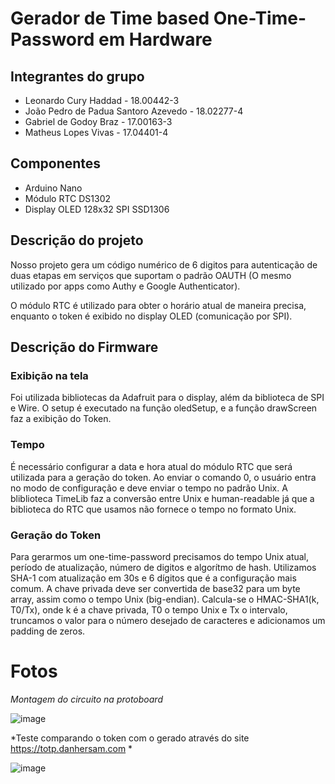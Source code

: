 # Gerador de Time based One-Time-Password em Hardware

## Integrantes do grupo
- Leonardo Cury Haddad - 18.00442-3
- João Pedro de Padua Santoro Azevedo - 18.02277-4
- Gabriel de Godoy Braz - 17.00163-3
- Matheus Lopes Vivas - 17.04401-4

## Componentes
- Arduino Nano
- Módulo RTC DS1302
- Display OLED 128x32 SPI SSD1306

## Descrição do projeto
Nosso projeto gera um código numérico de 6 digitos para autenticação de duas etapas em serviços que suportam o padrão OAUTH (O mesmo utilizado por apps como Authy e Google Authenticator).

O módulo RTC é utilizado para obter o horário atual de maneira precisa, enquanto o token é exibido no display OLED (comunicação por SPI).

## Descrição do Firmware
### Exibição na tela
Foi utilizada bibliotecas da Adafruit para o display, além da biblioteca de SPI e Wire.
O setup é executado na função oledSetup, e a função  drawScreen faz a exibição do Token.
### Tempo
É necessário configurar a data e hora atual do módulo RTC que será utilizada para a geração do token. 
Ao enviar o comando 0, o usuário entra no modo de configuração e deve enviar o tempo no padrão Unix.
A bliblioteca TimeLib faz a conversão entre Unix e human-readable já que a biblioteca do RTC que usamos não fornece o tempo no formato Unix. 

### Geração do Token
Para gerarmos um one-time-password precisamos do tempo Unix atual, período de atualização, número de digitos e algorítmo de hash. 
Utilizamos SHA-1 com atualização em 30s e 6 dígitos que é a configuração mais comum.
A chave privada deve ser convertida de base32 para um byte array, assim como o tempo Unix (big-endian). 
Calcula-se o HMAC-SHA1(k, T0/Tx), onde k é a chave privada, T0 o tempo Unix e Tx o intervalo,  truncamos o valor para o número desejado de caracteres e adicionamos um padding de zeros.

# Fotos
*Montagem do circuito na protoboard*

![image](https://user-images.githubusercontent.com/24421245/141181372-fdebfbad-21a5-435f-8fbd-edc13ed3ccec.png)


*Teste comparando o token com o gerado através do site https://totp.danhersam.com *

![image](https://user-images.githubusercontent.com/24421245/141181459-6ad50ec4-09f7-40bf-a429-38b5ad1053c0.png)

